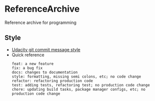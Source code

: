 # ReferenceArchive
Reference archive for programming

## Style
* [Udacity git commit message style](https://udacity.github.io/git-styleguide/)
* Quick reference
  ```
  feat: a new feature
  fix: a bug fix
  docs: changes to documentation
  style: formatting, missing semi colons, etc; no code change
  refactor: refactoring production code
  test: adding tests, refactoring test; no production code change
  chore: updating build tasks, package manager configs, etc; no production code change
  ```
